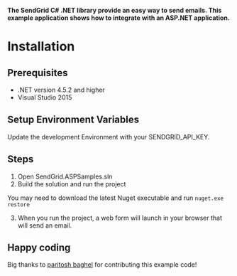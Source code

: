**The SendGrid C# .NET library provide an easy way to send emails. This example application shows how to integrate with an ASP.NET application.**

# Installation

## Prerequisites

- .NET version 4.5.2 and higher
- Visual Studio 2015

##  Setup Environment Variables

Update the development Environment with your SENDGRID_API_KEY.

## Steps

1. Open SendGrid.ASPSamples.sln 
2. Build the solution and run the project

You may need to download the latest Nuget executable and run `nuget.exe restore`

3. When you run the project, a web form will launch in your browser that will send an email.

## Happy coding

Big thanks to [paritosh baghel](https://github.com/paritoshmmmec) for contributing this example code!
